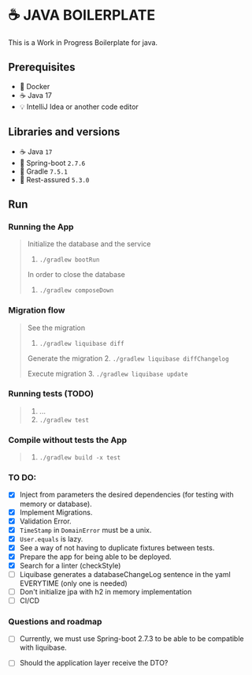 # ☕ JAVA BOILERPLATE

This is a Work in Progress Boilerplate for java.

## Prerequisites

- 🐳 Docker
- ☕️ Java 17
- 💡 IntelliJ Idea or another code editor

## Libraries and versions

- ☕ ️Java `17`
- 🌱 Spring-boot `2.7.6`
- 🐘 Gradle `7.5.1`
- 🧪 Rest-assured `5.3.0`

## Run

### Running the App

> Initialize the database and the service
>1. `./gradlew bootRun`
>
> In order to close the database
>
>1. ``./gradlew composeDown``

### Migration flow

> See the migration
>1. ``./gradlew liquibase diff ``
>
> Generate the migration
>2. ``./gradlew liquibase diffChangelog``
>
> Execute migration
>3. ``./gradlew liquibase update``

### Running tests (TODO)

> 1. ...
> 2. ``./gradlew test``

### Compile without tests the App

> 1. `./gradlew build -x test`

### TO DO:

- [X]  Inject from parameters the desired dependencies (for testing with memory or database).
- [X]  Implement Migrations.
- [X]  Validation Error.
- [X]  `TimeStamp` in `DomainError` must be a unix.
- [X]  `User.equals` is lazy.
- [X]  See a way of not having to duplicate fixtures between tests.
- [X]  Prepare the app for being able to be deployed.
- [X]  Search for a linter (checkStyle)
- [ ]  Liquibase generates a databaseChangeLog sentence in the yaml EVERYTIME (only one is needed)
- [ ]  Don't initialize jpa with h2 in memory implementation
- [ ]  CI/CD

### Questions and roadmap
- [ ]  Currently, we must use Spring-boot 2.7.3 to be able to be compatible with liquibase.
- [ ]  Should the application layer receive the DTO?

